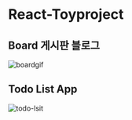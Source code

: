# React-Toyproject

## Board 게시판 블로그
![boardgif](https://user-images.githubusercontent.com/53160685/186066904-de6982bf-cbbf-40bc-a558-a133ea188fce.gif)


## Todo List App
![todo-lsit](https://user-images.githubusercontent.com/53160685/184476199-ad4a0b46-39de-4d61-8bf2-54e3ba9e2d39.gif)<br>


